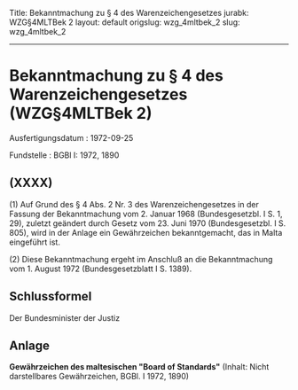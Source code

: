 Title: Bekanntmachung zu § 4 des Warenzeichengesetzes
jurabk: WZG§4MLTBek 2
layout: default
origslug: wzg_4mltbek_2
slug: wzg_4mltbek_2

---

# Bekanntmachung zu § 4 des Warenzeichengesetzes (WZG§4MLTBek 2)

Ausfertigungsdatum
:   1972-09-25

Fundstelle
:   BGBl I: 1972, 1890



## (XXXX)

(1) Auf Grund des § 4 Abs. 2 Nr. 3 des Warenzeichengesetzes in der
Fassung der Bekanntmachung vom 2. Januar 1968 (Bundesgesetzbl. I S. 1,
29), zuletzt geändert durch Gesetz vom 23. Juni 1970 (Bundesgesetzbl.
I S. 805), wird in der Anlage ein Gewährzeichen bekanntgemacht, das in
Malta eingeführt ist.

(2) Diese Bekanntmachung ergeht im Anschluß an die Bekanntmachung vom
1\. August 1972 (Bundesgesetzblatt I S. 1389).


## Schlussformel

Der Bundesminister der Justiz


## Anlage

**Gewährzeichen des maltesischen "Board of Standards"**
(Inhalt: Nicht darstellbares Gewährzeichen,
BGBl. I 1972, 1890)

